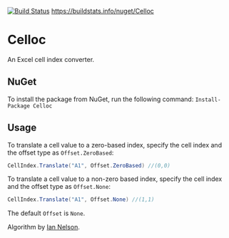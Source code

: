 [![Build Status](https://travis-ci.org/sduplooy/Celloc.svg?branch=master)](https://travis-ci.org/sduplooy/Celloc)
https://buildstats.info/nuget/Celloc

# Celloc
An Excel cell index converter.

## NuGet
To install the package from NuGet, run the following command:
`Install-Package Celloc`

## Usage
To translate a cell value to a zero-based index, specify the cell index and the offset type as `Offset.ZeroBased`:

```C#
CellIndex.Translate("A1", Offset.ZeroBased) //(0,0)
```

To translate a cell value to a non-zero based index, specify the cell index and the offset type as `Offset.None`: 

```c#
CellIndex.Translate("A1", Offset.None) //(1,1)
```

The default `Offset` is `None`.

Algorithm by [Ian Nelson](https://stackoverflow.com/a/667902/31770).
